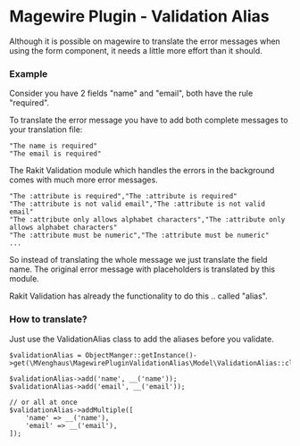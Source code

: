 # Magewire Plugin - Validation Alias

Although it is possible on magewire to translate the error messages when using the form component, it needs a little more effort than it should.

### Example

Consider you have 2 fields "name" and "email", both have the rule "required".

To translate the error message you have to add both complete messages to your translation file:

```
"The name is required"
"The email is required"
```

The Rakit Validation module which handles the errors in the background comes with much more error messages.

```
"The :attribute is required","The :attribute is required"
"The :attribute is not valid email","The :attribute is not valid email"
"The :attribute only allows alphabet characters","The :attribute only allows alphabet characters"
"The :attribute must be numeric","The :attribute must be numeric"
...
```

So instead of translating the whole message we just translate the field name. The original error message with placeholders is translated by this module.

Rakit Validation has already the functionality to do this .. called "alias".

### How to translate?

Just use the ValidationAlias class to add the aliases before you validate.

```
$validationAlias = ObjectManger::getInstance()->get(\MVenghaus\MagewirePluginValidationAlias\Model\ValidationAlias::class);

$validationAlias->add('name', __('name'));
$validationAlias->add('email', __('email'));

// or all at once
$validationAlias->addMultiple([
    'name' => __('name'),
    'email' => __('email'),
]);
```

